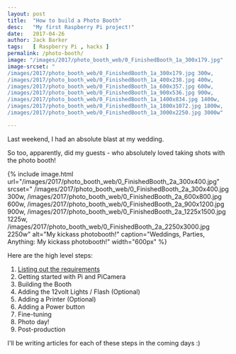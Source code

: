 ```yaml
---
layout: post
title:  "How to build a Photo Booth"
desc:   "My first Raspberry Pi project!"
date:   2017-04-26
author: Jack Barker
tags:   [ Raspberry Pi , hacks ]
permalink: /photo-booth/
image: "/images/2017/photo_booth_web/0_FinishedBooth_1a_300x179.jpg"
image-srcset: "
/images/2017/photo_booth_web/0_FinishedBooth_1a_300x179.jpg 300w,
/images/2017/photo_booth_web/0_FinishedBooth_1a_400x238.jpg 400w,
/images/2017/photo_booth_web/0_FinishedBooth_1a_600x357.jpg 600w,
/images/2017/photo_booth_web/0_FinishedBooth_1a_900x536.jpg 900w,
/images/2017/photo_booth_web/0_FinishedBooth_1a_1400x834.jpg 1400w,
/images/2017/photo_booth_web/0_FinishedBooth_1a_1800x1072.jpg 1800w,
/images/2017/photo_booth_web/0_FinishedBooth_1a_3000x2250.jpg 3000w"

---
```


Last weekend, I had an absolute blast at my wedding.

So too, apparently, did my guests - who absolutely loved taking shots with the photo booth!

{% include image.html
    url="/images/2017/photo_booth_web/0_FinishedBooth_2a_300x400.jpg"
    srcset="
/images/2017/photo_booth_web/0_FinishedBooth_2a_300x400.jpg 300w,
/images/2017/photo_booth_web/0_FinishedBooth_2a_600x800.jpg 600w,
/images/2017/photo_booth_web/0_FinishedBooth_2a_900x1200.jpg 900w,
/images/2017/photo_booth_web/0_FinishedBooth_2a_1225x1500.jpg 1225w,
/images/2017/photo_booth_web/0_FinishedBooth_2a_2250x3000.jpg 2250w"
    alt="My kickass photobooth!"
    caption="Weddings, Parties, Anything: My kickass photobooth!"
    width="600px"
%}

Here are the high level steps:
1. [Listing out the requirements][howtophotobooth-1]
1. Getting started with Pi and PiCamera
1. Building the Booth
1. Adding the 12volt Lights / Flash (Optional)
1. Adding a Printer (Optional)
1. Adding a Power button
1. Fine-tuning
1. Photo day!
1. Post-production

I'll be writing articles for each of these steps in the coming days :)

[howtophotobooth-1]: /photo-booth/1 "How to build a Photo Booth: Step 1"
